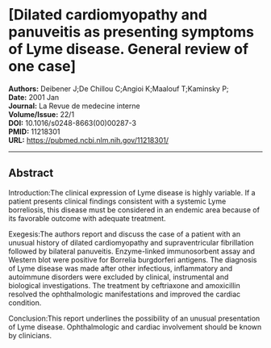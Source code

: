 # [Dilated cardiomyopathy and panuveitis as presenting symptoms of Lyme disease. General review of one case]

**Authors:** Deibener J;De Chillou C;Angioi K;Maalouf T;Kaminsky P;  
**Date:** 2001 Jan  
**Journal:** La Revue de medecine interne  
**Volume/Issue:** 22/1  
**DOI:** 10.1016/s0248-8663(00)00287-3  
**PMID:** 11218301  
**URL:** https://pubmed.ncbi.nlm.nih.gov/11218301/

---

## Abstract

Introduction:The clinical expression of Lyme disease is highly variable. If a patient presents clinical findings consistent with a systemic Lyme borreliosis, this disease must be considered in an endemic area because of its favorable outcome with adequate treatment.

Exegesis:The authors report and discuss the case of a patient with an unusual history of dilated cardiomyopathy and supraventricular fibrillation followed by bilateral panuveitis. Enzyme-linked immunosorbent assay and Western blot were positive for Borrelia burgdorferi antigens. The diagnosis of Lyme disease was made after other infectious, inflammatory and autoimmune disorders were excluded by clinical, instrumental and biological investigations. The treatment by ceftriaxone and amoxicillin resolved the ophthalmologic manifestations and improved the cardiac condition.

Conclusion:This report underlines the possibility of an unusual presentation of Lyme disease. Ophthalmologic and cardiac involvement should be known by clinicians.
